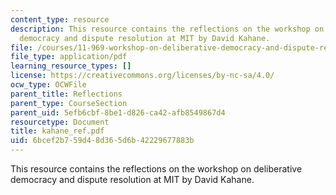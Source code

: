 ```yaml
---
content_type: resource
description: This resource contains the reflections on the workshop on deliberative
  democracy and dispute resolution at MIT by David Kahane.
file: /courses/11-969-workshop-on-deliberative-democracy-and-dispute-resolution-summer-2005/6bcef2b759d48d365d6b42229677883b_kahane_ref.pdf
file_type: application/pdf
learning_resource_types: []
license: https://creativecommons.org/licenses/by-nc-sa/4.0/
ocw_type: OCWFile
parent_title: Reflections
parent_type: CourseSection
parent_uid: 5efb6cbf-8be1-d826-ca42-afb8549867d4
resourcetype: Document
title: kahane_ref.pdf
uid: 6bcef2b7-59d4-8d36-5d6b-42229677883b
---
```

This resource contains the reflections on the workshop on deliberative democracy and dispute resolution at MIT by David Kahane.